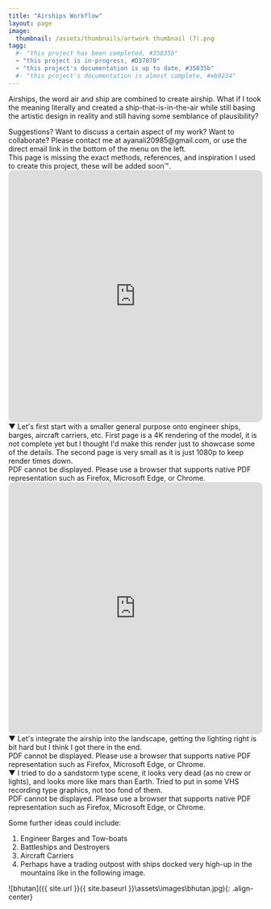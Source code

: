 ```yaml
---
title: "Airships Workflow"
layout: page
image:
  thumbnail: /assets/thumbnails/artwork thumbnail (7).png
tagg:
  #- "this project has been completed, #35835b"
  - "this project is in-progress, #D37070"
  - "this project's documentation is up to date, #35835b"
  #- "this project's documentation is almost complete, #eb9234"
---
```

Airships, the word air and ship are combined to create airship. What if I took the meaning literally and created a ship-that-is-in-the-air while still basing the artistic design in reality and still having some semblance of plausibility?

<div class="content-container" data-bg-image="/assets/images/chevron2.png">
    Suggestions? Want to discuss a certain aspect of my work? Want to collaborate? Please contact me at ayanali20985@gmail.com, or use the direct email link in the bottom of the menu on the left.
</div>

<div class="content-container" data-bg-image="/assets/images/chevron2.png">
    This page is missing the exact methods, references, and inspiration I used to create this project, these will be added soon™.
</div>

<iframe width="100%" height="500px" src="https://www.youtube.com/embed/fCi-roN0LBM?si=xkCDGL-bZ8cg8zFu" title="YouTube video player" frameborder="0" allow="accelerometer; autoplay; clipboard-write; encrypted-media; gyroscope; picture-in-picture; web-share" allowfullscreen style="border-radius: 10px;"></iframe>

<div class="content-container-blue">
    <div class="dropdown-header">
        <span class="dropdown-icon">&#9660;</span> <!-- Down-arrow icon -->
        Let's first start with a smaller general purpose onto engineer ships, barges, aircraft carriers, etc. First page is a 4K rendering of the model, it is not complete yet but I thought I'd make this render just to showcase some of the details. The second page is very small as it is just 1080p to keep render times down.
    </div>
    <div class="dropdown-header" class="dropdown-content">
        <div class="pdf-container">
            <object class="pdf-object" data="/assets/pdf/airships 1.pdf" type="application/pdf">
                <div class="pdf-fallback">
                    PDF cannot be displayed. Please use a browser that supports native PDF representation such as Firefox, Microsoft Edge, or Chrome.
                </div>
            </object>
        </div>
    </div>
</div>

<iframe width="100%" height="500px" src="https://www.youtube.com/embed/WJAehPBlA64?si=ozVS-lp0hTXWXIP4" title="YouTube video player" frameborder="0" allow="accelerometer; autoplay; clipboard-write; encrypted-media; gyroscope; picture-in-picture; web-share" allowfullscreen style="border-radius: 10px;"></iframe>

<div class="content-container-blue">
    <div class="dropdown-header">
        <span class="dropdown-icon">&#9660;</span> <!-- Down-arrow icon -->
        Let's integrate the airship into the landscape, getting the lighting right is bit hard but I think I got there in the end.
    </div>
    <div class="dropdown-header" class="dropdown-content">
        <div class="pdf-container">
            <object class="pdf-object" data="/assets/pdf/airships 2.pdf" type="application/pdf">
                <div class="pdf-fallback">
                    PDF cannot be displayed. Please use a browser that supports native PDF representation such as Firefox, Microsoft Edge, or Chrome.
                </div>
            </object>
        </div>
    </div>
</div>

<div class="content-container-blue">
    <div class="dropdown-header">
        <span class="dropdown-icon">&#9660;</span> <!-- Down-arrow icon -->
        I tried to do a sandstorm type scene, it looks very dead (as no crew or lights), and looks more like mars than Earth. Tried to put in some VHS recording type graphics, not too fond of them.
    </div>
    <div class="dropdown-header" class="dropdown-content">
        <div class="pdf-container">
            <object class="pdf-object" data="/assets/pdf/airships 3.pdf" type="application/pdf">
                <div class="pdf-fallback">
                    PDF cannot be displayed. Please use a browser that supports native PDF representation such as Firefox, Microsoft Edge, or Chrome.
                </div>
            </object>
        </div>
    </div>
</div>

Some further ideas could include:
  1. Engineer Barges and Tow-boats
  2. Battleships and Destroyers
  3. Aircraft Carriers
  4. Perhaps have a trading outpost with ships docked very high-up in the mountains like in the following image.

![bhutan]({{ site.url }}{{ site.baseurl }}\assets\images\bhutan.jpg){: .align-center}